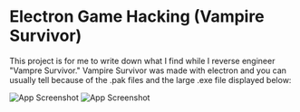 
# Electron Game Hacking (Vampire Survivor)


This project is for me to write down what I find while I reverse engineer "Vampre Survivor." Vampire Survivor was made with electron and you can usually tell because of the .pak files and the large .exe file displayed below:


![App Screenshot](https://imgur.com/2WsUcAa)
![App Screenshot](https://imgur.com/IGIK93y)
